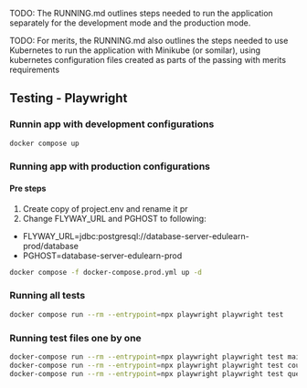 TODO: The RUNNING.md outlines steps needed to run the application separately for the development mode and the production mode.

TODO: For merits, the RUNNING.md also outlines the steps needed to use Kubernetes to run the application with Minikube (or somilar), using kubernetes configuration files created as parts of the passing with merits requirements

## Testing - Playwright

### Runnin app with development configurations

```bash
docker compose up
```

### Running app with production configurations

#### Pre steps
1. Create copy of project.env and rename it pr
2. Change FLYWAY_URL and PGHOST to following:
 * FLYWAY_URL=jdbc:postgresql://database-server-edulearn-prod/database 
* PGHOST=database-server-edulearn-prod

```bash
docker compose -f docker-compose.prod.yml up -d
```

### Running all tests

```bash
docker compose run --rm --entrypoint=npx playwright playwright test
```

### Running test files one by one

```bash
docker-compose run --rm --entrypoint=npx playwright playwright test mainpage.spec.js
docker-compose run --rm --entrypoint=npx playwright playwright test coursepage.spec.js
docker-compose run --rm --entrypoint=npx playwright playwright test questionpage.spec.js
```
